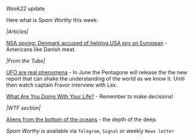 *Week22* update

Here what is _Spam Worthy_ this week:

*|Articles|*

[NSA spying: Denmark accused of helping USA spy on European](https://www.bbc.com/news/world-europe-57302806) \- Americans like Danish meat\.

*|From the Tube|*

[UFO are real phenomena](https://www.youtube.com/watch?v=5HInaJxFxWs&t=1483s) \- In June the Pentagone will release the the new report that can shake the understanding of the world as we know it\. Until then watch captain Fravor interview with Lex\.  

[What Are You Doing With Your Life\?](https://www.youtube.com/watch?v=JXeJANDKwDc) \- Remember to make decisions\! 

*|WTF section|*

[Aliens from the bottom of the oceans](https://tinyurl.com/43eff4u4) \- the depth of the deep\.

_Spam Worthy_ is available via `Telegram`, `Signal` or weekly `News letter`
